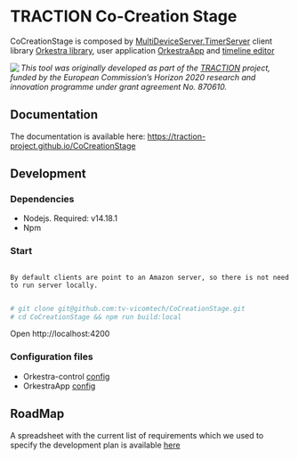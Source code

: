 # TRACTION Co-Creation Stage

CoCreationStage is composed by [MultiDeviceServer](https://github.com/tv-vicomtech/orkestra-server),[TimerServer](https://github.com/tv-vicomtech/motionServer)
client library [Orkestra library](https://github.com/tv-vicomtech/Orkestralib), user application [OrkestraApp](https://github.com/tv-vicomtech/traction_RealTimePerformanceEngine/tree/master/orkestraApp) and [timeline editor](https://github.com/tv-vicomtech/traction_RealTimePerformanceEngine/tree/master/orkestra-control)

<img src="https://www.traction-project.eu/wp-content/uploads/sites/3/2020/02/Logo-cabecera-Traction.png" align="left"/><em>This tool was originally developed as part of the <a href="https://www.traction-project.eu/">TRACTION</a> project, funded by the European Commission’s <a hef="http://ec.europa.eu/programmes/horizon2020/">Horizon 2020</a> research and innovation programme under grant agreement No. 870610.</em>

## Documentation

The documentation is available here: https://traction-project.github.io/CoCreationStage

## Development

### Dependencies

* Nodejs. Required: v14.18.1
* Npm

### Start

```note

By default clients are point to an Amazon server, so there is not need to run server locally.

```

```bash

# git clone git@github.com:tv-vicomtech/CoCreationStage.git
# cd CoCreationStage && npm run build:local
```

Open http://localhost:4200
### Configuration files

* Orkestra-control [config](https://github.com/tv-vicomtech/CoCreationStage/blob/dev/orkestra-control/src/environments/environment.ts)
* OrkestraApp [config](https://github.com/tv-vicomtech/CoCreationStage/blob/dev/orkestraApp/src/config/environmet.js)

## RoadMap

A spreadsheet with the current list of requirements which we used to specify the development plan is available [here](https://docs.google.com/spreadsheets/d/1U2GEB4njDMaD-rHioXpe94aZHqeWgJZ2OILTFniNNLY/edit#gid=1438711263)


